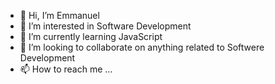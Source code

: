 - 👋 Hi, I’m Emmanuel
- 👀 I’m interested in Software Development
- 🌱 I’m currently learning JavaScript
- 💞️ I’m looking to collaborate on anything related to Softwere Development
- 📫 How to reach me ...

<!---
emmanouf/emmanouf is a ✨ special ✨ repository because its `README.md` (this file) appears on your GitHub profile.
You can click the Preview link to take a look at your changes.
--->
